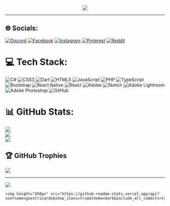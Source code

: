 <div align='center' > 
    <img  src="https://a.imagem.app/o1Lyi1.png">      
</div> <hr>

## 🌐 Socials:
[![Discord](https://img.shields.io/badge/Discord-%237289DA.svg?logo=discord&logoColor=white)](https://discord.gg/guestricardo23) [![Facebook](https://img.shields.io/badge/Facebook-%231877F2.svg?logo=Facebook&logoColor=white)](https://facebook.com/Guestricardo) [![Instagram](https://img.shields.io/badge/Instagram-%23E4405F.svg?logo=Instagram&logoColor=white)](https://instagram.com/guestricardo) [![Pinterest](https://img.shields.io/badge/Pinterest-%23E60023.svg?logo=Pinterest&logoColor=white)](https://pinterest.com/guestricardo) [![Reddit](https://img.shields.io/badge/Reddit-%23FF4500.svg?logo=Reddit&logoColor=white)](https://reddit.com/user/u/guestricardo) 

# 💻 Tech Stack:
![C#](https://img.shields.io/badge/c%23-%23239120.svg?style=for-the-badge&logo=csharp&logoColor=white) ![CSS3](https://img.shields.io/badge/css3-%231572B6.svg?style=for-the-badge&logo=css3&logoColor=white) ![Dart](https://img.shields.io/badge/dart-%230175C2.svg?style=for-the-badge&logo=dart&logoColor=white) ![HTML5](https://img.shields.io/badge/html5-%23E34F26.svg?style=for-the-badge&logo=html5&logoColor=white) ![JavaScript](https://img.shields.io/badge/javascript-%23323330.svg?style=for-the-badge&logo=javascript&logoColor=%23F7DF1E) ![PHP](https://img.shields.io/badge/php-%23777BB4.svg?style=for-the-badge&logo=php&logoColor=white) ![TypeScript](https://img.shields.io/badge/typescript-%23007ACC.svg?style=for-the-badge&logo=typescript&logoColor=white) ![Bootstrap](https://img.shields.io/badge/bootstrap-%238511FA.svg?style=for-the-badge&logo=bootstrap&logoColor=white) ![React Native](https://img.shields.io/badge/react_native-%2320232a.svg?style=for-the-badge&logo=react&logoColor=%2361DAFB) ![React](https://img.shields.io/badge/react-%2320232a.svg?style=for-the-badge&logo=react&logoColor=%2361DAFB) ![Adobe](https://img.shields.io/badge/adobe-%23FF0000.svg?style=for-the-badge&logo=adobe&logoColor=white) ![Sketch](https://img.shields.io/badge/Sketch-FFB387?style=for-the-badge&logo=sketch&logoColor=black) ![Adobe Lightroom](https://img.shields.io/badge/Adobe%20Lightroom-31A8FF.svg?style=for-the-badge&logo=Adobe%20Lightroom&logoColor=white) ![Adobe Photoshop](https://img.shields.io/badge/adobe%20photoshop-%2331A8FF.svg?style=for-the-badge&logo=adobe%20photoshop&logoColor=white) ![GitHub](https://img.shields.io/badge/github-%23121011.svg?style=for-the-badge&logo=github&logoColor=white)
# 📊 GitHub Stats:
![](https://github-readme-stats.vercel.app/api?username=GuestRicardo&theme=dark&hide_border=true&include_all_commits=true&count_private=true)<br/>
![](https://github-readme-streak-stats.herokuapp.com/?user=GuestRicardo&theme=dark&hide_border=true)<br/>
![](https://github-readme-stats.vercel.app/api/top-langs/?username=GuestRicardo&theme=dark&hide_border=true&include_all_commits=true&count_private=true&layout=compact)

## 🏆 GitHub Trophies
![](https://github-profile-trophy.vercel.app/?username=GuestRicardo&theme=radical&no-frame=false&no-bg=true&margin-w=4)

---
[![](https://visitcount.itsvg.in/api?id=GuestRicardo&icon=0&color=0)](https://visitcount.itsvg.in)

<!-- Proudly created with GPRM ( https://gprm.itsvg.in ) -->

  <!--quadro 1-->
    <img height="450px" src="https://github-readme-stats.vercel.app/api?username=guestricardo&show_icons=true&theme=dark&include_all_commits=true&count_private=true"/>
</div>


    


 
  





